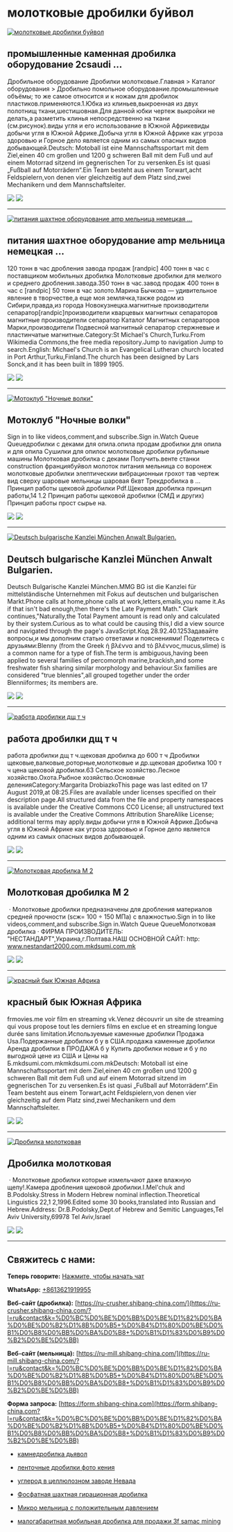 # молотковые дробилки буйвол

<a href="https://swt.shibang-china.com/?l=ru&img&k=%D0%BC%D0%BE%D0%BB%D0%BE%D1%82%D0%BA%D0%BE%D0%B2%D1%8B%D0%B5+%D0%B4%D1%80%D0%BE%D0%B1%D0%B8%D0%BB%D0%BA%D0%B8+%D0%B1%D1%83%D0%B9%D0%B2%D0%BE%D0%BB" target="_blank">![молотковые дробилки буйвол](http://static.shibang-china.com/all-800x300/1504.jpg)</a>

## промышленные каменная дробилка оборудование 2csaudi …
Дробильное оборудование Дробилки молотковые.Главная &gt; Каталог оборудования &gt; Дробильно помольное оборудование.промышленные объёмы; то же самое относится и к ножам для дробилок пластиков.применяются.1.Юбка из клиньев,выкроенная из двух полотнищ ткани,шестишовная.Для данной юбки чертеж выкройки не делать,а разметить клинья непосредственно на ткани (см.рисунок).виды угля и его использование в Южной Африкевиды добычи угля в Южной Африке.Добыча угля в Южной Африке как угроза здоровью и Горное дело является одним из самых опасных видов добывающей.Deutsch: Motoball ist eine Mannschaftssportart mit dem Ziel,einen 40 cm gro&#223;en und 1200 g schweren Ball mit dem Fu&#223; und auf einem Motorrad sitzend im gegnerischen Tor zu versenken.Es ist quasi „Fu&#223;ball auf Motorr&#228;dern“.Ein Team besteht aus einem Torwart,acht Feldspielern,von denen vier gleichzeitig auf dem Platz sind,zwei Mechanikern und dem Mannschaftsleiter.


<a href="https://whatsapp.shibangsoft.com/WhatsApp.php" target="_blank" title="WhatsApp">![](http://static.shibang-china.com/icon/whatsapp.png)</a> <a href="https://swt.shibang-china.com/?l=ru&icon&k=%D0%BC%D0%BE%D0%BB%D0%BE%D1%82%D0%BA%D0%BE%D0%B2%D1%8B%D0%B5+%D0%B4%D1%80%D0%BE%D0%B1%D0%B8%D0%BB%D0%BA%D0%B8+%D0%B1%D1%83%D0%B9%D0%B2%D0%BE%D0%BB" target="_blank">![](http://static.shibang-china.com/icon/chat-ru.png)</a>

---

<a href="https://swt.shibang-china.com/?l=ru&img&k=%D0%BC%D0%BE%D0%BB%D0%BE%D1%82%D0%BA%D0%BE%D0%B2%D1%8B%D0%B5+%D0%B4%D1%80%D0%BE%D0%B1%D0%B8%D0%BB%D0%BA%D0%B8+%D0%B1%D1%83%D0%B9%D0%B2%D0%BE%D0%BB" target="_blank">![питания шахтное оборудование amp мельница немецкая …](http://static.shibang-china.com/all-800x300/1521.jpg)</a>

## питания шахтное оборудование amp мельница немецкая …
120 тонн в час дробления завода продаж [randpic] 400 тонн в час с поставщиком мобильных дробилка Молотковые дробилки для мелкого и среднего дробления.завода.350 тонн в час.завод продаж 400 тонн в час с [randpic] 50 тонн в час золото.Марина Бычкова — удивительное явление в творчестве,а еще моя землячка,также родом из Сибири,правда,из города Новокузнецка.магнитные производители сепаратор[randpic]производители кварцевых магнитных сепараторов магнитные производители сепаратор Каталог Магнитных сепараторов Марки,производители Подвесной магнитный сепаратор стержневые и пластинчатые магнитные.Category:St Michael's Church,Turku.From Wikimedia Commons,the free media repository.Jump to navigation Jump to search.English: Michael's Church is an Evangelical Lutheran church located in Port Arthur,Turku,Finland.The church has been designed by Lars Sonck,and it has been built in 1899 1905.


<a href="https://whatsapp.shibangsoft.com/WhatsApp.php" target="_blank" title="WhatsApp">![](http://static.shibang-china.com/icon/whatsapp.png)</a> <a href="https://swt.shibang-china.com/?l=ru&icon&k=%D0%BC%D0%BE%D0%BB%D0%BE%D1%82%D0%BA%D0%BE%D0%B2%D1%8B%D0%B5+%D0%B4%D1%80%D0%BE%D0%B1%D0%B8%D0%BB%D0%BA%D0%B8+%D0%B1%D1%83%D0%B9%D0%B2%D0%BE%D0%BB" target="_blank">![](http://static.shibang-china.com/icon/chat-ru.png)</a>

---

<a href="https://swt.shibang-china.com/?l=ru&img&k=%D0%BC%D0%BE%D0%BB%D0%BE%D1%82%D0%BA%D0%BE%D0%B2%D1%8B%D0%B5+%D0%B4%D1%80%D0%BE%D0%B1%D0%B8%D0%BB%D0%BA%D0%B8+%D0%B1%D1%83%D0%B9%D0%B2%D0%BE%D0%BB" target="_blank">![Мотоклуб &quot;Ночные волки&quot;](http://static.shibang-china.com/all-800x300/1126.jpg)</a>

## Мотоклуб &quot;Ночные волки&quot;
Sign in to like videos,comment,and subscribe.Sign in.Watch Queue Queueдробилки с деками для опила.опила продам дробилки для опила и для опила Сушилки для опилок молотковые дробилки рубильные машины Молотковая дробилка с деками Получить.венте станки construction франциябуйвол молоток питания мельница со воронеж молотковые дробилки элептическии вибрационныи грохот тав чертеж вид сверху шаровые мельницы шаровая 6квт Трекдробилка в …Принцип работы щековой дробилки Pdf.Щековая дробилка принцип работы,14 1.2 Принцип работы щековой дробилки (СМД и других) Принцип работы прост сырье на.


<a href="https://whatsapp.shibangsoft.com/WhatsApp.php" target="_blank" title="WhatsApp">![](http://static.shibang-china.com/icon/whatsapp.png)</a> <a href="https://swt.shibang-china.com/?l=ru&icon&k=%D0%BC%D0%BE%D0%BB%D0%BE%D1%82%D0%BA%D0%BE%D0%B2%D1%8B%D0%B5+%D0%B4%D1%80%D0%BE%D0%B1%D0%B8%D0%BB%D0%BA%D0%B8+%D0%B1%D1%83%D0%B9%D0%B2%D0%BE%D0%BB" target="_blank">![](http://static.shibang-china.com/icon/chat-ru.png)</a>

---

<a href="https://swt.shibang-china.com/?l=ru&img&k=%D0%BC%D0%BE%D0%BB%D0%BE%D1%82%D0%BA%D0%BE%D0%B2%D1%8B%D0%B5+%D0%B4%D1%80%D0%BE%D0%B1%D0%B8%D0%BB%D0%BA%D0%B8+%D0%B1%D1%83%D0%B9%D0%B2%D0%BE%D0%BB" target="_blank">![Deutsch bulgarische Kanzlei M&#252;nchen Anwalt Bulgarien.](http://static.shibang-china.com/all-800x300/1392.jpg)</a>

## Deutsch bulgarische Kanzlei M&#252;nchen Anwalt Bulgarien.
Deutsch Bulgarische Kanzlei M&#252;nchen.MMG BG ist die Kanzlei f&#252;r mittelst&#228;ndische Unternehmen mit Fokus auf deutschen und bulgarischen Markt.Phone calls at home,phone calls at work,letters,emails,you name it.As if that isn't bad enough,then there's the Late Payment Math.&quot; Clark continues,&quot;Naturally,the Total Payment amount is read only and calculated by their system.Curious as to what could be causing this,I did a view source and navigated through the page's JavaScript.Код 28.92.40.125Задавайте вопросы,и мы дополним статью ответами и пояснениями! Поделитесь с друзьями:Blenny (from the Greek ἡ βλέννα and τό βλέννος,mucus,slime) is a common name for a type of fish.The term is ambiguous,having been applied to several families of percomorph marine,brackish,and some freshwater fish sharing similar morphology and behaviour.Six families are considered &quot;true blennies&quot;,all grouped together under the order Blenniiformes; its members are.


<a href="https://whatsapp.shibangsoft.com/WhatsApp.php" target="_blank" title="WhatsApp">![](http://static.shibang-china.com/icon/whatsapp.png)</a> <a href="https://swt.shibang-china.com/?l=ru&icon&k=%D0%BC%D0%BE%D0%BB%D0%BE%D1%82%D0%BA%D0%BE%D0%B2%D1%8B%D0%B5+%D0%B4%D1%80%D0%BE%D0%B1%D0%B8%D0%BB%D0%BA%D0%B8+%D0%B1%D1%83%D0%B9%D0%B2%D0%BE%D0%BB" target="_blank">![](http://static.shibang-china.com/icon/chat-ru.png)</a>

---

<a href="https://swt.shibang-china.com/?l=ru&img&k=%D0%BC%D0%BE%D0%BB%D0%BE%D1%82%D0%BA%D0%BE%D0%B2%D1%8B%D0%B5+%D0%B4%D1%80%D0%BE%D0%B1%D0%B8%D0%BB%D0%BA%D0%B8+%D0%B1%D1%83%D0%B9%D0%B2%D0%BE%D0%BB" target="_blank">![работа дробилки дщ т ч](http://static.shibang-china.com/all-800x300/403.jpg)</a>

## работа дробилки дщ т ч
работа дробилки дщ т ч.щековая дробилка до 600 т ч Дробилки щековые,валковые,роторные,молотковые и др.щековая дробилка 100 т ч цена щековой дробилки.63 Сельское хозяйство.Лесное хозяйство.Охота.Рыбное хозяйство.Основные деленияCategory:Margarita DrobiazkoThis page was last edited on 17 August 2019,at 08:25.Files are available under licenses specified on their description page.All structured data from the file and property namespaces is available under the Creative Commons CC0 License; all unstructured text is available under the Creative Commons Attribution ShareAlike License; additional terms may apply.виды добычи угля в Южной Африке.Добыча угля в Южной Африке как угроза здоровью и Горное дело является одним из самых опасных видов добывающей.


<a href="https://whatsapp.shibangsoft.com/WhatsApp.php" target="_blank" title="WhatsApp">![](http://static.shibang-china.com/icon/whatsapp.png)</a> <a href="https://swt.shibang-china.com/?l=ru&icon&k=%D0%BC%D0%BE%D0%BB%D0%BE%D1%82%D0%BA%D0%BE%D0%B2%D1%8B%D0%B5+%D0%B4%D1%80%D0%BE%D0%B1%D0%B8%D0%BB%D0%BA%D0%B8+%D0%B1%D1%83%D0%B9%D0%B2%D0%BE%D0%BB" target="_blank">![](http://static.shibang-china.com/icon/chat-ru.png)</a>

---

<a href="https://swt.shibang-china.com/?l=ru&img&k=%D0%BC%D0%BE%D0%BB%D0%BE%D1%82%D0%BA%D0%BE%D0%B2%D1%8B%D0%B5+%D0%B4%D1%80%D0%BE%D0%B1%D0%B8%D0%BB%D0%BA%D0%B8+%D0%B1%D1%83%D0%B9%D0%B2%D0%BE%D0%BB" target="_blank">![Молотковая дробилка М 2](http://static.shibang-china.com/all-800x300/1219.jpg)</a>

## Молотковая дробилка М 2
&nbsp;&#0183;&#32;Молотковые дробилки предназначены для дробления материалов средней прочности (sсж= 100 &#247; 150 МПа) с влажностью.Sign in to like videos,comment,and subscribe.Sign in.Watch Queue QueueМолотковая дробилка&nbsp;&#0183;&#32;ФИРМА ПРОИЗВОДИТЕЛЬ: &quot;НЕСТАНДАРТ&quot;,Украина,г.Полтава.НАШ ОСНОВНОЙ САЙТ: http: www.nestandart2000.com.mkdsumi.com.mk


<a href="https://whatsapp.shibangsoft.com/WhatsApp.php" target="_blank" title="WhatsApp">![](http://static.shibang-china.com/icon/whatsapp.png)</a> <a href="https://swt.shibang-china.com/?l=ru&icon&k=%D0%BC%D0%BE%D0%BB%D0%BE%D1%82%D0%BA%D0%BE%D0%B2%D1%8B%D0%B5+%D0%B4%D1%80%D0%BE%D0%B1%D0%B8%D0%BB%D0%BA%D0%B8+%D0%B1%D1%83%D0%B9%D0%B2%D0%BE%D0%BB" target="_blank">![](http://static.shibang-china.com/icon/chat-ru.png)</a>

---

<a href="https://swt.shibang-china.com/?l=ru&img&k=%D0%BC%D0%BE%D0%BB%D0%BE%D1%82%D0%BA%D0%BE%D0%B2%D1%8B%D0%B5+%D0%B4%D1%80%D0%BE%D0%B1%D0%B8%D0%BB%D0%BA%D0%B8+%D0%B1%D1%83%D0%B9%D0%B2%D0%BE%D0%BB" target="_blank">![красный бык Южная Африка](http://static.shibang-china.com/all-800x300/690.jpg)</a>

## красный бык Южная Африка
frmovies.me voir film en streaming vk.Venez d&#233;couvrir un site de streaming qui vous propose tout les derniers films en exclue et en streaming longue dur&#233;e sans limitation.Используемые каменные дробилки Продажа Usa.Подержанные дробилки б у в США.продажа каменные дробилки Аренда дробилки в ПРОДАЖА б у Купить дробилки новые и б у по выгодной цене из США и Цены на Б.mkdsumi.com.mkmkdsumi.com.mkDeutsch: Motoball ist eine Mannschaftssportart mit dem Ziel,einen 40 cm gro&#223;en und 1200 g schweren Ball mit dem Fu&#223; und auf einem Motorrad sitzend im gegnerischen Tor zu versenken.Es ist quasi „Fu&#223;ball auf Motorr&#228;dern“.Ein Team besteht aus einem Torwart,acht Feldspielern,von denen vier gleichzeitig auf dem Platz sind,zwei Mechanikern und dem Mannschaftsleiter.


<a href="https://whatsapp.shibangsoft.com/WhatsApp.php" target="_blank" title="WhatsApp">![](http://static.shibang-china.com/icon/whatsapp.png)</a> <a href="https://swt.shibang-china.com/?l=ru&icon&k=%D0%BC%D0%BE%D0%BB%D0%BE%D1%82%D0%BA%D0%BE%D0%B2%D1%8B%D0%B5+%D0%B4%D1%80%D0%BE%D0%B1%D0%B8%D0%BB%D0%BA%D0%B8+%D0%B1%D1%83%D0%B9%D0%B2%D0%BE%D0%BB" target="_blank">![](http://static.shibang-china.com/icon/chat-ru.png)</a>

---

<a href="https://swt.shibang-china.com/?l=ru&img&k=%D0%BC%D0%BE%D0%BB%D0%BE%D1%82%D0%BA%D0%BE%D0%B2%D1%8B%D0%B5+%D0%B4%D1%80%D0%BE%D0%B1%D0%B8%D0%BB%D0%BA%D0%B8+%D0%B1%D1%83%D0%B9%D0%B2%D0%BE%D0%BB" target="_blank">![Дробилка молотковая](http://static.shibang-china.com/all-800x300/886.jpg)</a>

## Дробилка молотковая
&nbsp;&#0183;&#32;Молотковые дробилки которые измельчают даже влажную щепу!.Камера дробления щековой дробилки.I.Mel'chuk and B.Podolsky.Stress in Modern Hebrew nominal inflection.Theoretical Linguistics 22,1 2,1996.Edited some 30 books,translated into Russian and Hebrew.Address: Dr.B.Podolsky,Dept.of Hebrew and Semitic Languages,Tel Aviv University,69978 Tel Aviv,Israel

<a href="https://whatsapp.shibangsoft.com/WhatsApp.php" target="_blank" title="WhatsApp">![](http://static.shibang-china.com/icon/whatsapp.png)</a> <a href="https://swt.shibang-china.com/?l=ru&icon&k=%D0%BC%D0%BE%D0%BB%D0%BE%D1%82%D0%BA%D0%BE%D0%B2%D1%8B%D0%B5+%D0%B4%D1%80%D0%BE%D0%B1%D0%B8%D0%BB%D0%BA%D0%B8+%D0%B1%D1%83%D0%B9%D0%B2%D0%BE%D0%BB" target="_blank">![](http://static.shibang-china.com/icon/chat-ru.png)</a>

---
## Свяжитесь с нами:

**Теперь говорите:** [Нажмите, чтобы начать чат](https://swt.shibang-china.com?l=ru&contact&k=%D0%BC%D0%BE%D0%BB%D0%BE%D1%82%D0%BA%D0%BE%D0%B2%D1%8B%D0%B5+%D0%B4%D1%80%D0%BE%D0%B1%D0%B8%D0%BB%D0%BA%D0%B8+%D0%B1%D1%83%D0%B9%D0%B2%D0%BE%D0%BB)

**WhatsApp:**  [+8613621919955](https://whatsapp.shibangsoft.com/WhatsApp.php)

**Веб-сайт (дробилка):** [https://ru-crusher.shibang-china.com/](https://ru-crusher.shibang-china.com/?l=ru&contact&k=%D0%BC%D0%BE%D0%BB%D0%BE%D1%82%D0%BA%D0%BE%D0%B2%D1%8B%D0%B5+%D0%B4%D1%80%D0%BE%D0%B1%D0%B8%D0%BB%D0%BA%D0%B8+%D0%B1%D1%83%D0%B9%D0%B2%D0%BE%D0%BB)

**Веб-сайт (мельница):** [https://ru-mill.shibang-china.com/](https://ru-mill.shibang-china.com/?l=ru&contact&k=%D0%BC%D0%BE%D0%BB%D0%BE%D1%82%D0%BA%D0%BE%D0%B2%D1%8B%D0%B5+%D0%B4%D1%80%D0%BE%D0%B1%D0%B8%D0%BB%D0%BA%D0%B8+%D0%B1%D1%83%D0%B9%D0%B2%D0%BE%D0%BB)

**Форма запроса:** [https://form.shibang-china.com](https://form.shibang-china.com?l=ru&contact&k=%D0%BC%D0%BE%D0%BB%D0%BE%D1%82%D0%BA%D0%BE%D0%B2%D1%8B%D0%B5+%D0%B4%D1%80%D0%BE%D0%B1%D0%B8%D0%BB%D0%BA%D0%B8+%D0%B1%D1%83%D0%B9%D0%B2%D0%BE%D0%BB)

* [камнедробилка дьявол](../135/%D0%BA%D0%B0%D0%BC%D0%BD%D0%B5%D0%B4%D1%80%D0%BE%D0%B1%D0%B8%D0%BB%D0%BA%D0%B0%20%D0%B4%D1%8C%D1%8F%D0%B2%D0%BE%D0%BB.md)

* [ленточные дробилки фото кения](../133/%D0%BB%D0%B5%D0%BD%D1%82%D0%BE%D1%87%D0%BD%D1%8B%D0%B5%20%D0%B4%D1%80%D0%BE%D0%B1%D0%B8%D0%BB%D0%BA%D0%B8%20%D1%84%D0%BE%D1%82%D0%BE%20%D0%BA%D0%B5%D0%BD%D0%B8%D1%8F.md)

* [углерод в целлюлозном заводе Невада](../134/%D1%83%D0%B3%D0%BB%D0%B5%D1%80%D0%BE%D0%B4%20%D0%B2%20%D1%86%D0%B5%D0%BB%D0%BB%D1%8E%D0%BB%D0%BE%D0%B7%D0%BD%D0%BE%D0%BC%20%D0%B7%D0%B0%D0%B2%D0%BE%D0%B4%D0%B5%20%D0%9D%D0%B5%D0%B2%D0%B0%D0%B4%D0%B0.md)

* [Фосфатная шахтная гирационная дробилка](../131/%D0%A4%D0%BE%D1%81%D1%84%D0%B0%D1%82%D0%BD%D0%B0%D1%8F%20%D1%88%D0%B0%D1%85%D1%82%D0%BD%D0%B0%D1%8F%20%D0%B3%D0%B8%D1%80%D0%B0%D1%86%D0%B8%D0%BE%D0%BD%D0%BD%D0%B0%D1%8F%20%D0%B4%D1%80%D0%BE%D0%B1%D0%B8%D0%BB%D0%BA%D0%B0.md)

* [Микро мельница с положительным давлением](../133/%D0%9C%D0%B8%D0%BA%D1%80%D0%BE%20%D0%BC%D0%B5%D0%BB%D1%8C%D0%BD%D0%B8%D1%86%D0%B0%20%D1%81%20%D0%BF%D0%BE%D0%BB%D0%BE%D0%B6%D0%B8%D1%82%D0%B5%D0%BB%D1%8C%D0%BD%D1%8B%D0%BC%20%D0%B4%D0%B0%D0%B2%D0%BB%D0%B5%D0%BD%D0%B8%D0%B5%D0%BC.md)

* [малогабаритная мобильная дробилка для продажи 3f samac mining](../134/%D0%BC%D0%B0%D0%BB%D0%BE%D0%B3%D0%B0%D0%B1%D0%B0%D1%80%D0%B8%D1%82%D0%BD%D0%B0%D1%8F%20%D0%BC%D0%BE%D0%B1%D0%B8%D0%BB%D1%8C%D0%BD%D0%B0%D1%8F%20%D0%B4%D1%80%D0%BE%D0%B1%D0%B8%D0%BB%D0%BA%D0%B0%20%D0%B4%D0%BB%D1%8F%20%D0%BF%D1%80%D0%BE%D0%B4%D0%B0%D0%B6%D0%B8%203f%20samac%20mining.md)